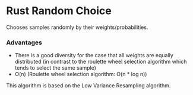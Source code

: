 # Rust Random Choice
Chooses samples randomly by their weights/probabilities.

### Advantages

- There is a good diversity for the case that all weights are equally distributed (in contrast to the roulette wheel selection algorithm which tends to select the same sample)
- O(n) (Roulette wheel selection algorithm: O(n * log n))

This algorithm is based on the Low Variance Resampling algorithm.

